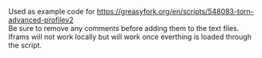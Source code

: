 Used as example code for 
https://greasyfork.org/en/scripts/548083-torn-advanced-profilev2
<br>
Be sure to remove any comments before adding them to the text files.
<br>
Iframs will not work locally but will work once everthing is loaded through the script.

